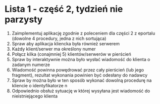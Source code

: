 # Lista 1 - część 2, tydzień nie parzysty

1. Zaimplementuj aplikację zgodnie z poleceniem dla części 2 z eportalu (dowolne 4 procedury, jedna z nich sortująca)
2. Spraw aby aplikacja kliencka była również serwerem
3. Każdy klient/serwer ma określony numer
4. Połącz kilka (conajmniej 5) klientów/serwerów w pierścień
5. Spraw by interaktywnie można było wysłać wiadomość do klienta o zadanym numerze
6. Wiadomość powinna powędrować przez cały pierścień (lub jego fragment), rezultat wykonania powinien być odesłany do nadawcy
7. Spraw by można było w ten sposób wykonać dowolną procedurę na kliencie o identyfikatorze n
8. Odpowiednio obsłuż sytuację w której wysyłana jest wiadomość do nieistniejącego klienta